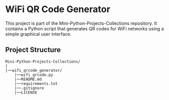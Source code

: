 # WiFi QR Code Generator

This project is part of the Mini-Python-Projects-Collections repository. It contains a Python script that generates QR codes for WiFi networks using a simple graphical user interface.

## Project Structure

```
Mini-Python-Projects-Collections/
|
|──wifi_qrcode_generator/
    |──wifi_qrcode.py
    |──README.md
    |──requirements.txt
    |──.gitignore
    |──LICENSE
```